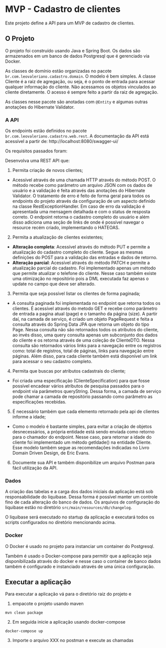 # MVP - Cadastro de clientes

Este projeto define a API para um MVP de cadastro de clientes.

## O Projeto
O projeto foi construído usando Java e Spring Boot. Os dados são armazenados em um banco de dados Postgresql que é gerenciado via Docker.

As classes de domínio estão organizadas no pacote `br.com.leovaleriano.cadastro.domain`. O modelo é bem simples. A classe Cliente é a raiz de agregação, ou seja, é o ponto de entrada para acessar qualquer informação do cliente. Não acessamos os objetos vinculados ao cliente diretamente. O acesso é sempre feito a partir da raiz de agregação.

As classes nesse pacote são anotadas com `@Entity` e algumas outras anotações do Hibernate Validator.

### A API
Os endpoints estão definidos no pacote `br.com.leovaleriano.cadastro.web.rest`.
A documentação da API está acessível a partir de:
http://localhost:8080/swagger-ui/

Os requisitos passados foram:


Desenvolva uma REST API que:

1. Permita criação de novos clientes;
- Acessível através de uma chamada HTTP através do método POST. O método recebe como parâmetro um arquivo JSON com os dados de usuário e a validação é feita através das anotações do Hibernate Validator. O tratamento de erro é feito de forma geral para todos os endpoints do projeto através da configuração de um aspecto definido na classe RestExceptionHandler. Em caso de erro da validação é apresentada uma mensagem detalhada e com o status de resposta correto. 
O endpoint retorna o cadastro completo do usuário e além disso adiciona uma seção de links de onde é possível navegar  o resource recém criado, implementando o HATEOAS.
    
2. Permita a atualização de clientes existentes;
- **Alteração completa**: Acessível através do método PUT e permite a atualização do cadastro completo do cliente. Segue as mesmas definições do POST para a validação das entradas e dados de retorno.
- **Alteração parcial**: Acessível através do método PATCH e permite a atualização parcial do cadastro. Foi implementado apenas um método que permite atualizar o telefone do cliente. Nesse caso também existe uma otimização no repositório pois a DML executada faz apenas o update no campo que deve ser alterado. 

3. Permita que seja possível listar os clientes de forma paginada;
-  A consulta paginada foi implementada no endpoint que retorna todos os clientes. É acessível através do metodo GET e recebe como parâmetro de entrada a pagina atual (page) e o tamanho da página (size). A partir daí, na camada de serviço, é criado um objeto PageRequest e feita a consulta através do Spring Data JPA que retorna um objeto do tipo Page. Nessa consulta não são retornados todos os atributos do cliente, ao invés disso, uma query consulta apenas um subconjunto dos dados do cliente e os retorna através de uma coleção de ClienteDTO. Nessa consulta são retornados vários links para a navegação entre os registros como: total de registros, total de páginas, links para navegação entre páginas. Além disso, para cada cliente também está disponível um link para acessar o seu cadastro completo. 

4. Permita que buscas por atributos cadastrais do cliente;
- Foi criada uma especificação (ClienteSpecification) para que fosse possível encadear vários atributos de pesquisa passados para o endpoint via parâmetros queryString. Dessa forma, a camada de serviço pode chamar a camada de repositório passando como parâmetro as especificações recebidas.  

5. É necessário também que cada elemento retornado pela api de clientes informe a idade;
- Como o modelo é bastante simples, para evitar a criação de objetos desnecessários, a própria entidade está sendo enviada como retorno para o chamador do endpoint. Nesse caso, para retornar a idade do cliente foi implementado um método getIdade() na entidade Cliente. Esse modelo também segue as recomendações indicadas no Livro Domain Driven Design, de Eric Evans.

6. Documente sua API e também disponibilize um arquivo Postman para fácil utilização da API.



### Dados
A criação das tabelas e a carga dos dados iniciais da aplicação está sob responsabilidade do liquibase. Dessa forma é possível manter um controle fino de cada alteração do banco de dados. Os arquivos de configuração do liquibase estão no diretório `src/main/resources/db/changelog`. 

O liquibase será executado no startup da aplicação e executará todos os scripts configurados no diretório mencionando acima.

### Docker

O Docker é usado no projeto para instanciar um container do Postgresql.

Também é usado o Docker-compose para permitir que a aplicação seja disponibilizada através do docker e nesse caso o container de banco dados também é configurado e instanciado através de uma única configuração.

## Executar a aplicação
Para executar a aplicação vá para o diretório raiz do projeto e
1. empacote o projeto usando maven
```
mvn clean package
```
2. Em seguida inicie a aplicação usando docker-compose
```
docker-compose up
```
3. Importe o arquivo XXX no postman e execute as chamadas 
